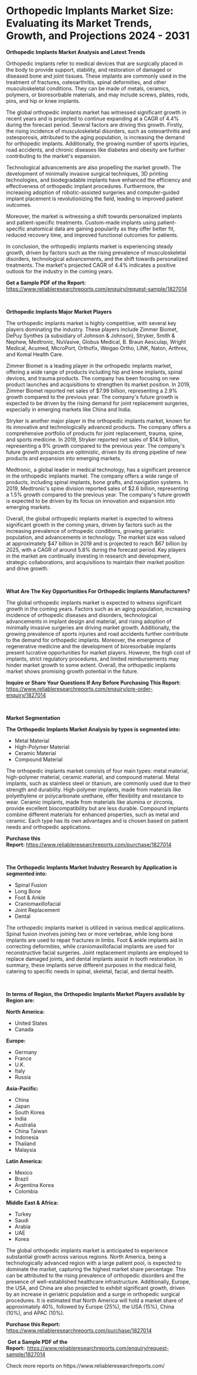 <p><h1>Orthopedic Implants Market Size: Evaluating its Market Trends, Growth, and Projections 2024 - 2031</h1></p><p><strong>Orthopedic Implants Market Analysis and Latest Trends</strong></p>
<p><p>Orthopedic implants refer to medical devices that are surgically placed in the body to provide support, stability, and restoration of damaged or diseased bone and joint tissues. These implants are commonly used in the treatment of fractures, osteoarthritis, spinal deformities, and other musculoskeletal conditions. They can be made of metals, ceramics, polymers, or bioresorbable materials, and may include screws, plates, rods, pins, and hip or knee implants.</p><p>The global orthopedic implants market has witnessed significant growth in recent years and is projected to continue expanding at a CAGR of 4.4% during the forecast period. Several factors are driving this growth. Firstly, the rising incidence of musculoskeletal disorders, such as osteoarthritis and osteoporosis, attributed to the aging population, is increasing the demand for orthopedic implants. Additionally, the growing number of sports injuries, road accidents, and chronic diseases like diabetes and obesity are further contributing to the market's expansion.</p><p>Technological advancements are also propelling the market growth. The development of minimally invasive surgical techniques, 3D printing technologies, and biodegradable implants have enhanced the efficiency and effectiveness of orthopedic implant procedures. Furthermore, the increasing adoption of robotic-assisted surgeries and computer-guided implant placement is revolutionizing the field, leading to improved patient outcomes.</p><p>Moreover, the market is witnessing a shift towards personalized implants and patient-specific treatments. Custom-made implants using patient-specific anatomical data are gaining popularity as they offer better fit, reduced recovery time, and improved functional outcomes for patients.</p><p>In conclusion, the orthopedic implants market is experiencing steady growth, driven by factors such as the rising prevalence of musculoskeletal disorders, technological advancements, and the shift towards personalized treatments. The market's projected CAGR of 4.4% indicates a positive outlook for the industry in the coming years.</p></p>
<p><strong>Get a Sample PDF of the Report:&nbsp;</strong> <a href="https://www.reliableresearchreports.com/enquiry/request-sample/1827014">https://www.reliableresearchreports.com/enquiry/request-sample/1827014</a></p>
<p>&nbsp;</p>
<p><strong>Orthopedic Implants Major Market Players</strong></p>
<p><p>The orthopedic implants market is highly competitive, with several key players dominating the industry. These players include Zimmer Biomet, DePuy Synthes (a subsidiary of Johnson & Johnson), Stryker, Smith & Nephew, Medtronic, NuVasive, Globus Medical, B. Braun Aesculap, Wright Medical, Acumed, MicroPort, Orthofix, Weigao Ortho, LINK, Naton, Arthrex, and Komal Health Care.</p><p>Zimmer Biomet is a leading player in the orthopedic implants market, offering a wide range of products including hip and knee implants, spinal devices, and trauma products. The company has been focusing on new product launches and acquisitions to strengthen its market position. In 2019, Zimmer Biomet reported net sales of $7.99 billion, representing a 2.9% growth compared to the previous year. The company's future growth is expected to be driven by the rising demand for joint replacement surgeries, especially in emerging markets like China and India.</p><p>Stryker is another major player in the orthopedic implants market, known for its innovative and technologically advanced products. The company offers a comprehensive portfolio of products for joint replacement, trauma, spine, and sports medicine. In 2019, Stryker reported net sales of $14.9 billion, representing a 9% growth compared to the previous year. The company's future growth prospects are optimistic, driven by its strong pipeline of new products and expansion into emerging markets.</p><p>Medtronic, a global leader in medical technology, has a significant presence in the orthopedic implants market. The company offers a wide range of products, including spinal implants, bone grafts, and navigation systems. In 2019, Medtronic's spine division reported sales of $2.6 billion, representing a 1.5% growth compared to the previous year. The company's future growth is expected to be driven by its focus on innovation and expansion into emerging markets.</p><p>Overall, the global orthopedic implants market is expected to witness significant growth in the coming years, driven by factors such as the increasing prevalence of orthopedic conditions, growing geriatric population, and advancements in technology. The market size was valued at approximately $47 billion in 2019 and is projected to reach $67 billion by 2025, with a CAGR of around 5.8% during the forecast period. Key players in the market are continually investing in research and development, strategic collaborations, and acquisitions to maintain their market position and drive growth.</p></p>
<p>&nbsp;</p>
<p><strong>What Are The Key Opportunities For Orthopedic Implants Manufacturers?</strong></p>
<p><p>The global orthopedic implants market is expected to witness significant growth in the coming years. Factors such as an aging population, increasing incidence of orthopedic diseases and disorders, technological advancements in implant design and material, and rising adoption of minimally invasive surgeries are driving market growth. Additionally, the growing prevalence of sports injuries and road accidents further contribute to the demand for orthopedic implants. Moreover, the emergence of regenerative medicine and the development of bioresorbable implants present lucrative opportunities for market players. However, the high cost of implants, strict regulatory procedures, and limited reimbursements may hinder market growth to some extent. Overall, the orthopedic implants market shows promising growth potential in the future.</p></p>
<p><strong>Inquire or Share Your Questions If Any Before Purchasing This Report:</strong> <a href="https://www.reliableresearchreports.com/enquiry/pre-order-enquiry/1827014">https://www.reliableresearchreports.com/enquiry/pre-order-enquiry/1827014</a></p>
<p>&nbsp;</p>
<p><strong>Market Segmentation</strong></p>
<p><strong>The Orthopedic Implants Market Analysis by types is segmented into:</strong></p>
<p><ul><li>Metal Material</li><li>High-Polymer Material</li><li>Ceramic Material</li><li>Compound Material</li></ul></p>
<p><p>The orthopedic implants market consists of four main types: metal material, high-polymer material, ceramic material, and compound material. Metal implants, such as stainless steel or titanium, are commonly used due to their strength and durability. High-polymer implants, made from materials like polyethylene or polycarbonate urethane, offer flexibility and resistance to wear. Ceramic implants, made from materials like alumina or zirconia, provide excellent biocompatibility but are less durable. Compound implants combine different materials for enhanced properties, such as metal and ceramic. Each type has its own advantages and is chosen based on patient needs and orthopedic applications.</p></p>
<p><strong>Purchase this Report:&nbsp;</strong><a href="https://www.reliableresearchreports.com/purchase/1827014">https://www.reliableresearchreports.com/purchase/1827014</a></p>
<p>&nbsp;</p>
<p><strong>The Orthopedic Implants Market Industry Research by Application is segmented into:</strong></p>
<p><ul><li>Spinal Fusion</li><li>Long Bone</li><li>Foot & Ankle</li><li>Craniomaxillofacial</li><li>Joint Replacement</li><li>Dental</li></ul></p>
<p><p>The orthopedic implants market is utilized in various medical applications. Spinal fusion involves joining two or more vertebrae, while long bone implants are used to repair fractures in limbs. Foot & ankle implants aid in correcting deformities, while craniomaxillofacial implants are used for reconstructive facial surgeries. Joint replacement implants are employed to replace damaged joints, and dental implants assist in tooth restoration. In summary, these implants serve different purposes in the medical field, catering to specific needs in spinal, skeletal, facial, and dental health.</p></p>
<p>&nbsp;</p>
<p><strong>In terms of Region, the Orthopedic Implants Market Players available by Region are:</strong></p>
<p>
    <p> <strong> North America: </strong>
        <ul>
            <li>United States</li>
            <li>Canada</li>
        </ul>
        </p> 
    <p> <strong> Europe: </strong>
        <ul>
            <li>Germany</li>
            <li>France</li>
            <li>U.K.</li>
            <li>Italy</li>
            <li>Russia</li>
        </ul>
        </p> 
    <p> <strong> Asia-Pacific: </strong>
        <ul>
            <li>China</li>
            <li>Japan</li>
            <li>South Korea</li>
            <li>India</li>
            <li>Australia</li>
            <li>China Taiwan</li>
            <li>Indonesia</li>
            <li>Thailand</li>
            <li>Malaysia</li>
        </ul>
        </p> 
    <p> <strong> Latin America: </strong>
        <ul>
            <li>Mexico</li>
            <li>Brazil</li>
            <li>Argentina Korea</li>
            <li>Colombia</li>
        </ul>
        </p> 
    <p> <strong> Middle East & Africa: </strong>
        <ul>
            <li>Turkey</li>
            <li>Saudi</li>
            <li>Arabia</li>
            <li>UAE</li>
            <li>Korea</li>
        </ul>
    </p>
    </p>
<p><p>The global orthopedic implants market is anticipated to experience substantial growth across various regions. North America, being a technologically advanced region with a large patient pool, is expected to dominate the market, capturing the highest market share percentage. This can be attributed to the rising prevalence of orthopedic disorders and the presence of well-established healthcare infrastructure. Additionally, Europe, the USA, and China are also projected to exhibit significant growth, driven by an increase in geriatric population and a surge in orthopedic surgical procedures. It is estimated that North America will hold a market share of approximately 40%, followed by Europe (25%), the USA (15%), China (10%), and APAC (10%).</p></p>
<p><strong>Purchase this Report: </strong><a href="https://www.reliableresearchreports.com/purchase/1827014">https://www.reliableresearchreports.com/purchase/1827014</a></p>
<p>&nbsp;<strong>Get a Sample PDF of the Report:&nbsp;&nbsp;</strong><a href="https://www.reliableresearchreports.com/enquiry/request-sample/1827014">https://www.reliableresearchreports.com/enquiry/request-sample/1827014</a></p>
<p><strong></strong></p>
<p>Check more reports on https://www.reliableresearchreports.com/</p>